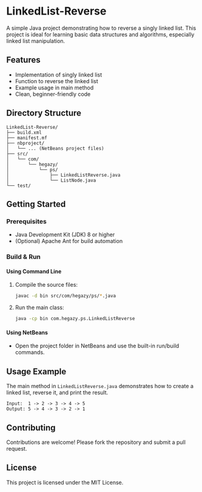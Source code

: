 # LinkedList-Reverse

A simple Java project demonstrating how to reverse a singly linked list. This project is ideal for learning basic data structures and algorithms, especially linked list manipulation.

## Features
- Implementation of singly linked list
- Function to reverse the linked list
- Example usage in main method
- Clean, beginner-friendly code

## Directory Structure
```
LinkedList-Reverse/
├── build.xml
├── manifest.mf
├── nbproject/
│   └── ... (NetBeans project files)
├── src/
│   └── com/
│       └── hegazy/
│           └── ps/
│               ├── LinkedListReverse.java
│               └── ListNode.java
└── test/
```

## Getting Started

### Prerequisites
- Java Development Kit (JDK) 8 or higher
- (Optional) Apache Ant for build automation

### Build & Run

#### Using Command Line
1. Compile the source files:
   ```bash
   javac -d bin src/com/hegazy/ps/*.java
   ```
2. Run the main class:
   ```bash
   java -cp bin com.hegazy.ps.LinkedListReverse
   ```

#### Using NetBeans
- Open the project folder in NetBeans and use the built-in run/build commands.

## Usage Example
The main method in `LinkedListReverse.java` demonstrates how to create a linked list, reverse it, and print the result.

```
Input:  1 -> 2 -> 3 -> 4 -> 5
Output: 5 -> 4 -> 3 -> 2 -> 1
```

## Contributing
Contributions are welcome! Please fork the repository and submit a pull request.

## License
This project is licensed under the MIT License. 